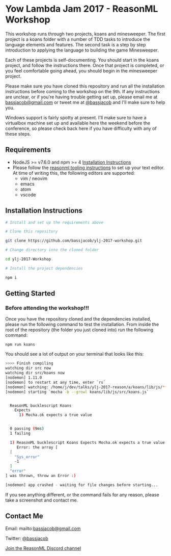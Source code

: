# Yow Lambda Jam 2017 - ReasonML Workshop

This workshop runs through two projects, koans and minesweeper. The first project is a koans folder with a number of TDD tasks to introduce the language elements and features. The second task is a step by step introduction to applying the language to building the game Minesweeper.

Each of these projects is self-documenting. You should start in the koans project, and follow the instructions there. Once that project is completed, or you feel comfortable going ahead, you should begin in the minesweeper project.

Please make sure you have cloned this repository and run all the installation instructions before coming to the workshop on the 9th. If any instructions are unclear, or if you're having trouble getting set up, please email me at bassjacob@gmail.com or tweet me at [@bassjacob](https://twitter.com/bassjacob) and I'll make sure to help you.

Windows support is fairly spotty at present. I'll make sure to have a virtualbox machine set up and available here the weekend before the conference, so please check back here if you have difficulty with any of these steps.

## Requirements

*   NodeJS >= v7.6.0 and npm >= 4 [Installation Instructions](https://nodejs.org/en/download/current/)
*   Please follow the [reasonml tooling instructions](https://facebook.github.io/reason/tools.html#editor-integration) to set up your text editor. At time of writing this, the following editors are supported:
    *   vim / neovim
    *   emacs
    *   atom
    *   vscode

## Installation Instructions

```bash
# Install and set up the requirements above

# Clone this repository

git clone https://github.com/bassjacob/ylj-2017-workshop.git

# Change directory into the cloned folder

cd ylj-2017-Workshop

# Install the project dependencies

npm i
```

## Getting Started

### Before attending the workshop!!!

Once you have the repository cloned and the dependencies installed, please run the following command to test the installation. From inside the root of the repository (the folder you just cloned into) run the following command:

```
npm run koans
```

You should see a lot of output on your terminal that looks like this:

```bash
>>>> Finish compiling
watching dir src now
watching dir src/koans now
[nodemon] 1.11.0
[nodemon] to restart at any time, enter `rs`
[nodemon] watching: /home/j/dev/talks/ylj-2017-reason/a/koans/lib/js/**/*
[nodemon] starting `mocha -b --growl koans/lib/js/src/koans.js`


  ReasonML bucklescript Koans
    Expects
      1) Mocha.ok expects a true value


  0 passing (9ms)
  1 failing

  1) ReasonML bucklescript Koans Expects Mocha.ok expects a true value:
     Error: the array [
  [
    "Sys_error"
    -1
  ]
  "error"
] was thrown, throw an Error :)

[nodemon] app crashed - waiting for file changes before starting...
```

If you see anything different, or the command fails for any reason, please take a screenshot and contact me.

## Contact Me

Email: mailto:bassjacob@gmail.com

Twitter: [@bassjacob](https://twitter.com/bassjacob)

[Join the ReasonML Discord channel](https://discord.gg/U8zfzKF)
